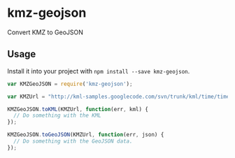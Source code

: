 # kmz-geojson
Convert KMZ to GeoJSON

## Usage

Install it into your project with `npm install --save kmz-geojson`.

```javascript
var KMZGeoJSON = require('kmz-geojson');

var KMZUrl = "http://kml-samples.googlecode.com/svn/trunk/kml/time/time-stamp-point.kmz";

KMZGeoJSON.toKML(KMZUrl, function(err, kml) {
  // Do something with the KML
});

KMZGeoJSON.toGeoJSON(KMZUrl, function(err, json) {
  // Do something with the GeoJSON data.
});
```
